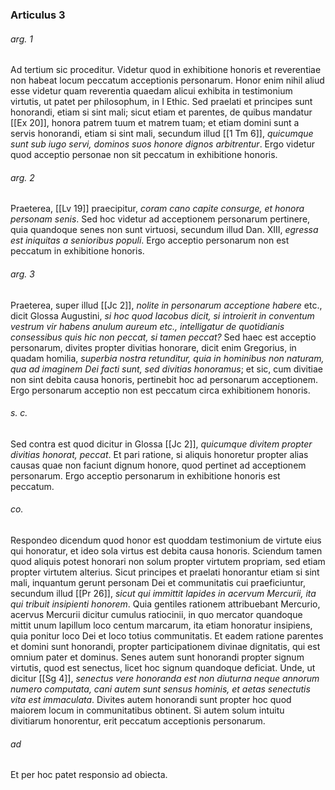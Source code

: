 ### Articulus 3

###### arg. 1
Ad tertium sic proceditur. Videtur quod in exhibitione honoris et reverentiae non habeat locum peccatum acceptionis personarum. Honor enim nihil aliud esse videtur quam reverentia quaedam alicui exhibita in testimonium virtutis, ut patet per philosophum, in I Ethic. Sed praelati et principes sunt honorandi, etiam si sint mali; sicut etiam et parentes, de quibus mandatur [[Ex 20]], honora patrem tuum et matrem tuam; et etiam domini sunt a servis honorandi, etiam si sint mali, secundum illud [[1 Tm 6]], *quicumque sunt sub iugo servi, dominos suos honore dignos arbitrentur*. Ergo videtur quod acceptio personae non sit peccatum in exhibitione honoris.

###### arg. 2
Praeterea, [[Lv 19]] praecipitur, *coram cano capite consurge, et honora personam senis*. Sed hoc videtur ad acceptionem personarum pertinere, quia quandoque senes non sunt virtuosi, secundum illud Dan. XIII, *egressa est iniquitas a senioribus populi*. Ergo acceptio personarum non est peccatum in exhibitione honoris.

###### arg. 3
Praeterea, super illud [[Jc 2]], *nolite in personarum acceptione habere* etc., dicit Glossa Augustini, *si hoc quod Iacobus dicit, si introierit in conventum vestrum vir habens anulum aureum etc., intelligatur de quotidianis consessibus quis hic non peccat, si tamen peccat?* Sed haec est acceptio personarum, divites propter divitias honorare, dicit enim Gregorius, in quadam homilia, *superbia nostra retunditur, quia in hominibus non naturam, qua ad imaginem Dei facti sunt, sed divitias honoramus*; et sic, cum divitiae non sint debita causa honoris, pertinebit hoc ad personarum acceptionem. Ergo personarum acceptio non est peccatum circa exhibitionem honoris.

###### s. c.
Sed contra est quod dicitur in Glossa [[Jc 2]], *quicumque divitem propter divitias honorat, peccat*. Et pari ratione, si aliquis honoretur propter alias causas quae non faciunt dignum honore, quod pertinet ad acceptionem personarum. Ergo acceptio personarum in exhibitione honoris est peccatum.

###### co.
Respondeo dicendum quod honor est quoddam testimonium de virtute eius qui honoratur, et ideo sola virtus est debita causa honoris. Sciendum tamen quod aliquis potest honorari non solum propter virtutem propriam, sed etiam propter virtutem alterius. Sicut principes et praelati honorantur etiam si sint mali, inquantum gerunt personam Dei et communitatis cui praeficiuntur, secundum illud [[Pr 26]], *sicut qui immittit lapides in acervum Mercurii, ita qui tribuit insipienti honorem*. Quia gentiles rationem attribuebant Mercurio, acervus Mercurii dicitur cumulus ratiocinii, in quo mercator quandoque mittit unum lapillum loco centum marcarum, ita etiam honoratur insipiens, quia ponitur loco Dei et loco totius communitatis. Et eadem ratione parentes et domini sunt honorandi, propter participationem divinae dignitatis, qui est omnium pater et dominus. Senes autem sunt honorandi propter signum virtutis, quod est senectus, licet hoc signum quandoque deficiat. Unde, ut dicitur [[Sg 4]], *senectus vere honoranda est non diuturna neque annorum numero computata, cani autem sunt sensus hominis, et aetas senectutis vita est immaculata*. Divites autem honorandi sunt propter hoc quod maiorem locum in communitatibus obtinent. Si autem solum intuitu divitiarum honorentur, erit peccatum acceptionis personarum.

###### ad 
Et per hoc patet responsio ad obiecta.

